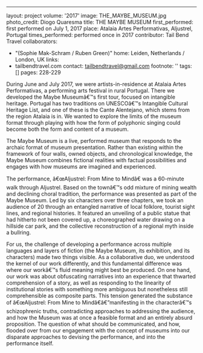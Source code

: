 ---
layout: project
volume: '2017'
image: THE_MAYBE_MUSEUM.jpg
photo_credit: Diogo Quaresma
title: THE MAYBE MUSEUM
first_performed: first performed on July 1, 2017
place: Atalaia Artes Performativas, Aljustrel, Portugal
times_performed: performed once in 2017
contributor: Tail Bend Travel
collaborators:
- "(Sophie Mak-Schram / Ruben Green)"
home: Leiden, Netherlands / London, UK
links:
- tailbendtravel.com
contact: tailbendtravel@gmail.com
footnote: ''
tags: []
pages: 228-229



During June and July 2017, we were artists-in-residence at Atalaia Artes Performativas, a performing arts festival in rural Portugal. There we developed the Maybe Museumâ€™s first tour, focused on intangible heritage. Portugal has two traditions on UNESCOâ€™s Intangible Cultural Heritage List, and one of these is the Cante Alentejano, which stems from the region Atalaia is in. We wanted to explore the limits of the museum format through playing with how the form of polyphonic singing could become both the form and content of a museum.

The Maybe Museum is a live, performed museum that responds to the archaic format of museum presentation. Rather than existing within the framework of four walls, owned objects, and chronological knowledge, the Maybe Museum combines fictional realities with factual possibilities and engages with how museums are imagined and experienced.

The performance, â€œAljustrel: From Mine to Mindâ€ was a 60-minute walk through Aljustrel. Based on the townâ€™s odd mixture of mining wealth and declining choral tradition, the performance was presented as part of the Maybe Museum. Led by six characters over three chapters, we took an audience of 20 through an entangled narrative of local folklore, tourist sight lines, and regional histories. It featured an unveiling of a public statue that had hitherto not been covered up, a choreographed water drawing on a hillside car park, and the collective reconstruction of a regional myth inside a bullring.

For us, the challenge of developing a performance across multiple languages and layers of fiction (the Maybe Museum, its exhibition, and its characters) made two things visible. As a collaborative duo, we understood the kernel of our work differently, and this fundamental difference was where our workâ€™s fluid meaning might best be produced. On one hand, our work was about obfuscating narratives into an experience that thwarted comprehension of a story, as well as responding to the linearity of institutional stories with something more ambiguous but nonetheless still comprehensible as composite parts. This tension generated the substance of â€œAljustrel: From Mine to Mindâ€â€”manifesting in the characterâ€™s schizophrenic truths, contradicting approaches to addressing the audience, and how the Museum was at once a feasible format and an entirely absurd proposition. The question of what should be communicated, and how, flooded over from our engagement with the concept of museums into our disparate approaches to devising the performance, and into the performance itself.
